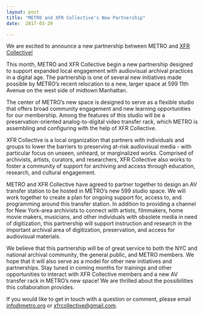 ```yaml
---
layout: post
title: "METRO and XFR Collective's New Partnership"
date:  2017-03-29

---
```


We are excited to announce a new partnership between METRO and [XFR Collective!](https://xfrcollective.wordpress.com/) 

This month, METRO and XFR Collective begin a new partnership designed to support expanded local engagement with audiovisual archival practices in a digital age. The partnership is one of several new initiatives made possible by METRO’s recent relocation to a new, larger space at 599 11th Avenue on the west side of midtown Manhattan. 

The center of METRO’s new space is designed to serve as a flexible studio that offers broad community engagement and new learning opportunities for our membership. Among the features of this studio will be a preservation-oriented analog-to-digital video transfer rack, which METRO is assembling and configuring with the help of XFR Collective. 

XFR Collective is a local organization that partners with individuals and groups to lower the barriers to preserving at-risk audiovisual media - with particular focus on unseen, unheard, or marginalized works. Comprised of archivists, artists, curators, and researchers, XFR Collective also works to foster a community of support for archiving and access through education, research, and cultural engagement.

METRO and XFR Collective have agreed to partner together to design an AV transfer station to be hosted in METRO’s new 599 studio space. We will work together  to create a plan for ongoing support for, access to, and programming around this transfer station. In addition to providing a channel for New York-area archivists to connect with artists, filmmakers, home movie makers, musicians, and other individuals with obsolete media in need of digitization, this partnership will support instruction and research in the important archival area of digitization, preservation, and access for audiovisual materials.

We believe that this partnership will be of great service to both the NYC and national archival community, the general public, and METRO members. We hope that it will also serve as a model for other new initiatives and partnerships. Stay tuned in coming months for trainings and other opportunities to interact with XFR Collective members and a new AV transfer rack in METRO’s new space! We are thrilled about the possibilities this collaboration provides.

If you would like to get in touch with a question or comment, please email [info@metro.org](mailto:info@metro.org) or [xfrcollective@gmail.com](mailto:xfrcollective@gmail.com).


